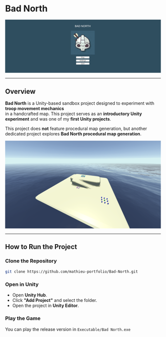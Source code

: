 # Bad North

![Bad North Menu](docs/resources/menu.png)

---

## Overview
**Bad North** is a Unity-based sandbox project designed to experiment with **troop movement mechanics**  
in a handcrafted map. This project serves as an **introductory Unity experiment** and was one of my **first Unity projects**.

This project does **not** feature procedural map generation, but another dedicated project explores **Bad North procedural map generation**.

![Bad North Gameplay](docs/resources/game.png)

---

## How to Run the Project

### **Clone the Repository**
```sh
git clone https://github.com/mathieu-portfolio/Bad-North.git
```

### **Open in Unity**
- Open **Unity Hub**.
- Click **"Add Project"** and select the folder.
- Open the project in **Unity Editor**.

### **Play the Game**
You can play the release version in `Executable/Bad North.exe`
